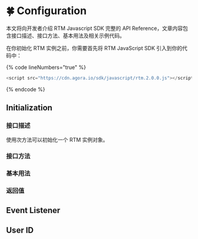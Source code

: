 # 🍀 Configuration

本文将向开发者介绍 RTM Javascript SDK 完整的 API Reference，文章内容包含接口描述、接口方法、基本用法及相关示例代码。

在你初始化 RTM 实例之前，你需要首先将 RTM JavaScript SDK 引入到你的代码中：

{% code lineNumbers="true" %}
```javascript
<script src="https://cdn.agora.io/sdk/javascript/rtm.2.0.0.js"></script>
```
{% endcode %}

## Initialization

### 接口描述

使用次方法可以初始化一个 RTM 实例对象。

### 接口方法

### 基本用法

### 返回值

## Event Listener





## User ID
